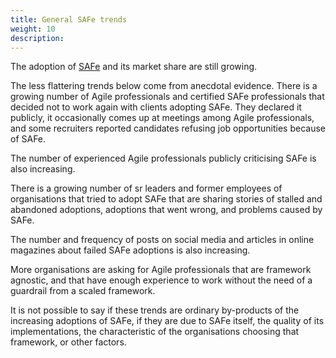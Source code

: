 ```yaml
---
title: General SAFe trends
weight: 10
description:
---
```

The adoption of [SAFe](https://www.scaledagileframework.com/) and its market share are still growing.

The less flattering trends below come from anecdotal evidence.
There is a growing number of Agile professionals and certified SAFe professionals that decided not to work again with clients adopting SAFe. They declared it publicly, it occasionally comes up at meetings among Agile professionals, and some recruiters reported candidates refusing job opportunities because of SAFe. 

The number of experienced Agile professionals publicly criticising SAFe is also increasing.

There is a growing number of sr leaders and former employees of organisations that tried to adopt SAFe that are sharing stories of stalled and abandoned adoptions, adoptions that went wrong, and problems caused by SAFe.

The number and frequency of posts on social media and articles in online magazines about failed SAFe adoptions is also increasing.

More organisations are asking for Agile professionals that are framework agnostic, and that have enough experience to work without the need of a guardrail from a scaled framework.

It is not possible to say if these trends are ordinary by-products of the increasing adoptions of SAFe, if they are due to SAFe itself, the quality of its implementations, the characteristic of the organisations choosing that framework, or other factors.
